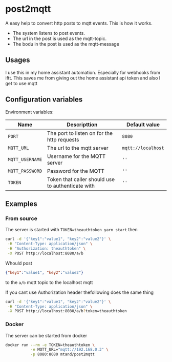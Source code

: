 # post2mqtt

A easy help to convert http posts to mqtt events. This is how it works.

* The system listens to post events.
* The url in the post is used as the mqtt-topic.
* The bodu in the post is used as the mqtt-message

## Usages

I use this in my home assistant automation. Especially for webhooks from iftt. This saves me from giving out the home assistant api token and also I get to use mqtt

## Configuration variables

Environment variables:

Name | Descripttion | Default value
---|---|---
`PORT` | The port to listen on for the http requests | `8080`
`MQTT_URL` | The url to the mqtt server | `mqtt://localhost`
`MQTT_USERNAME` | Username for the MQTT server | `''`
`MQTT_PASSWORD` | Password for the MQTT | `''`
`TOKEN` | Token that caller should use to authenticate with | `''`

## Examples

### From source
The server is started with `TOKEN=theauthtoken yarn start` then 

```bash
curl -d '{"key1":"value1", "key2":"value2"}' \
 -H "Content-Type: application/json" \
 -H "Authorization: theauthtoken" \
 -X POST http://localhost:8080/a/b
```

Whould post 

```json
{"key1":"value1", "key2":"value2"}
```

to the `a/b` mqtt topic to the localhost mqtt

If you cant use Authorization header thefollowing does the same thing

```bash
curl -d '{"key1":"value1", "key2":"value2"}' \
 -H "Content-Type: application/json" \
 -X POST http://localhost:8080/a/b?token=theauthtoken
```

### Docker

The server can be started from docker

```bash
docker run --rm -e TOKEN=theauthtoken \
           -e MQTT_URL="mqtt://192.168.0.3" \
           -p 8080:8080 mtand/post2mqtt
```



